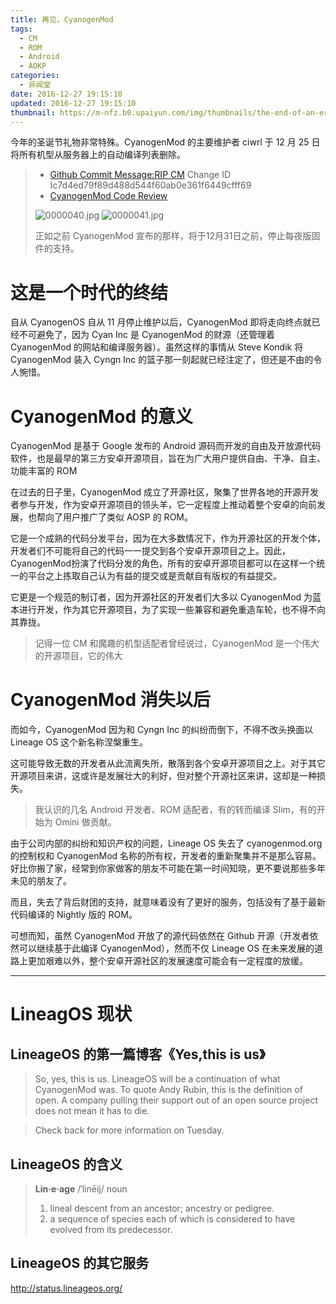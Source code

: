 ```yaml
---
title: 再见，CyanogenMod
tags:
  - CM
  - ROM
  - Android
  - AOKP
categories:
  - 异闻堂
date: 2016-12-27 19:15:10
updated: 2016-12-27 19:15:10
thumbnail: https://m-nfz.b0.upaiyun.com/img/thumbnails/the-end-of-an-era-of-cyanogenmod.png!blogth
---
```


今年的圣诞节礼物非常特殊。CyanogenMod 的主要维护者 ciwrl 于 12 月 25 日将所有机型从服务器上的自动编译列表删除。

<!--more-->

> - [Github Commit Message:RIP CM](https://github.com/CyanogenMod/hudson/commit/a46504638f2276664a9da19c570dd43dcc75efe2) Change ID Ic7d4ed79f89d488d544f60ab0e361f6449cfff69
> - [CyanogenMod Code Review](https://u.vss.im/XKAw8)
>
> ![0000040.jpg](https://p0.ssl.qhmsg.com/t011ecb6e9867f7e144.jpg)
> ![0000041.jpg](https://p0.ssl.qhmsg.com/t0173e97aa102398cbf.jpg)
>
> 正如之前 CyanogenMod 宣布的那样，将于12月31日之前，停止每夜版固件的支持。

# 这是一个时代的终结

自从 CyanogenOS 自从 11 月停止维护以后，CyanogenMod 即将走向终点就已经不可避免了，因为 Cyan Inc 是 CyanogenMod 的财源（还管理着 CyanogenMod 的网站和编译服务器）。虽然这样的事情从 Steve Kondik 将 CyanogenMod 装入 Cyngn Inc 的篮子那一刻起就已经注定了，但还是不由的令人惋惜。

# CyanogenMod 的意义

CyanogenMod 是基于 Google 发布的 Android 源码而开发的自由及开放源代码软件，也是最早的第三方安卓开源项目，旨在为广大用户提供自由、干净、自主、功能丰富的 ROM

在过去的日子里，CyanogenMod 成立了开源社区，聚集了世界各地的开源开发者参与开发，作为安卓开源项目的领头羊，它一定程度上推动着整个安卓的向前发展，也帮向了用户推广了类似 AOSP 的 ROM。

它是一个成熟的代码分发平台，因为在大多数情况下，作为开源社区的开发个体，开发者们不可能将自己的代码一一提交到各个安卓开源项目之上。因此，CyanogenMod扮演了代码分发的角色，所有的安卓开源项目都可以在这样一个统一的平台之上拣取自己认为有益的提交或是贡献自有版权的有益提交。

它更是一个规范的制订者，因为开源社区的开发者们大多以 CyanogenMod 为蓝本进行开发，作为其它开源项目，为了实现一些兼容和避免重造车轮，也不得不向其靠拢。

> 记得一位 CM 和魔趣的机型适配者曾经说过，CyanogenMod 是一个伟大的开源项目，它的伟大

# CyanogenMod 消失以后

而如今，CyanogenMod 因为和 Cyngn Inc 的纠纷而倒下，不得不改头换面以 Lineage OS 这个新名称涅槃重生。

这可能导致无数的开发者从此流离失所，散落到各个安卓开源项目之上。对于其它开源项目来讲，这或许是发展壮大的利好，但对整个开源社区来讲，这却是一种损失。

> 我认识的几名 Android 开发者、ROM 适配者，有的转而编译 Slim，有的开始为 Omini 做贡献。

由于公司内部的纠纷和知识产权的问题，Lineage OS 失去了 cyanogenmod.org 的控制权和 CyanogenMod 名称的所有权，开发者的重新聚集并不是那么容易。好比你搬了家，经常到你家做客的朋友不可能在第一时间知晓，更不要说那些多年未见的朋友了。

而且，失去了背后财团的支持，就意味着没有了更好的服务，包括没有了基于最新代码编译的 Nightly 版的 ROM。

可想而知，虽然 CyanogenMod 开放了的源代码依然在 Github 开源（开发者依然可以继续基于此编译 CyanogenMod），然而不仅 Lineage OS 在未来发展的道路上更加艰难以外，整个安卓开源社区的发展速度可能会有一定程度的放缓。

-----

# LineagOS 现状

## LineageOS 的第一篇博客《Yes,this is us》

> So, yes, this is us. LineageOS will be a continuation of what CyanogenMod was. To quote Andy Rubin, this is the definition of open. A company pulling their support out of an open source project does not mean it has to die.

> Check back for more information on Tuesday.

## LineageOS 的含义

> **Lin·e·age**
> /ˈlinēij/
> noun
> 1. lineal descent from an ancestor; ancestry or pedigree.
> 2. a sequence of species each of which is considered to have evolved from its predecessor.

## LineageOS 的其它服务

http://status.lineageos.org/
